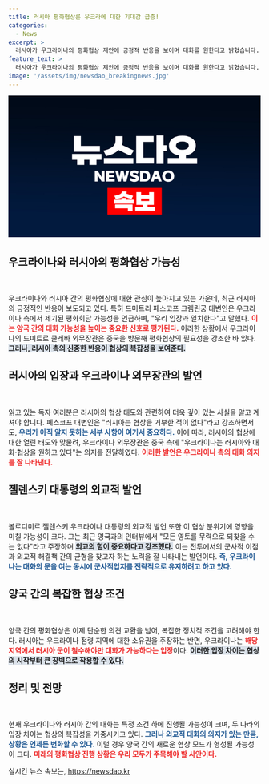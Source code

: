 ```yaml
---
title: 러시아 평화협상론 우크라에 대한 기대감 급증!
categories:
  - News
excerpt: >
  러시아가 우크라이나의 평화협상 제안에 긍정적 반응을 보이며 대화를 원한다고 밝혔습니다. 우크라이나 외무장관은 중국에서 러시아와의 대화 의사를 밝혔지만, 협상이 시작되기 전부터 갈등의 벽이 높습니다. 과연 극복할 수 있을까요?
feature_text: >
  러시아가 우크라이나의 평화협상 제안에 긍정적 반응을 보이며 대화를 원한다고 밝혔습니다. 우크라이나 외무장관은 중국에서 러시아와의 대화 의사를 밝혔지만, 협상이 시작되기 전부터 갈등의 벽이 높습니다. 과연 극복할 수 있을까요?
image: '/assets/img/newsdao_breakingnews.jpg'
---
```


<p><img src="/assets/img/newsdao_breakingnews.jpg" alt="pcversion 속보" /></p>

<h2 data-ke-size="size26">우크라이나와 러시아의 평화협상 가능성</h2>

<p data-ke-size="size16">&nbsp;</p>

<p>우크라이나와 러시아 간의 평화협상에 대한 관심이 높아지고 있는 가운데, 최근 러시아의 긍정적인 반응이 보도되고 있다. 특히 드미트리 페스코프 크렘린궁 대변인은 우크라이나 측에서 제기된 평화회담 가능성을 언급하며, "우리 입장과 일치한다"고 말했다. <b><span style="color: #ee2323;">이는 양국 간의 대화 가능성을 높이는 중요한 신호로 평가된다.</span></b> 이러한 상황에서 우크라이나의 드미트로 쿨레바 외무장관은 중국을 방문해 평화협상의 필요성을 강조한 바 있다. <b><span style="background-color: #21538527;">그러나, 러시아 측의 신중한 반응이 협상의 복잡성을 보여준다.</span></b> </p>

<h2 data-ke-size="size26">러시아의 입장과 우크라이나 외무장관의 발언</h2>

<p data-ke-size="size16">&nbsp;</p>

<p>읽고 있는 독자 여러분은 러시아의 협상 태도와 관련하여 더욱 깊이 있는 사실을 알고 계셔야 합니다. 페스코프 대변인은 "러시아는 협상을 거부한 적이 없다"라고 강조하면서도, <b><span style="color: #1a5490;">우리가 아직 알지 못하는 세부 사항이 여기서 중요하다.</span></b> 이에 따라, 러시아의 협상에 대한 열린 태도와 맞물려, 우크라이나 외무장관은 중국 측에 "우크라이나는 러시아와 대화·협상을 원하고 있다"는 의지를 전달하였다. <b><span style="color: #ee2323;">이러한 발언은 우크라이나 측의 대화 의지를 잘 나타낸다.</span></b></p>

<h2 data-ke-size="size26">젤렌스키 대통령의 외교적 발언</h2>

<p data-ke-size="size16">&nbsp;</p>

<p>볼로디미르 젤렌스키 우크라이나 대통령의 외교적 발언 또한 이 협상 분위기에 영향을 미칠 가능성이 크다. 그는 최근 영국과의 인터뷰에서 "모든 영토를 무력으로 되찾을 수는 없다"라고 주장하며 <b><span style="background-color: #21538527;">외교의 힘이 중요하다고 강조했다.</span></b> 이는 전투에서의 군사적 이점과 외교적 해결책 간의 균형을 찾고자 하는 노력을 잘 나타내는 발언이다. <b><span style="color: #1a5490;">즉, 우크라이나는 대화의 문을 여는 동시에 군사적입지를 전략적으로 유지하려고 하고 있다.</span></b></p>

<h2 data-ke-size="size26">양국 간의 복잡한 협상 조건</h2>

<p data-ke-size="size16">&nbsp;</p>

<p>양국 간의 평화협상은 이제 단순한 의견 교환을 넘어, 복잡한 정치적 조건을 고려해야 한다. 러시아는 우크라이나 점령 지역에 대한 소유권을 주장하는 반면, 우크라이나는 <b><span style="color: #ee2323;">해당 지역에서 러시아 군이 철수해야만 대화가 가능하다는 입장</span></b>이다. <b><span style="background-color: #21538527;">이러한 입장 차이는 협상의 시작부터 큰 장벽으로 작용할 수 있다.</span></b> </p>

<h2 data-ke-size="size26">정리 및 전망</h2>

<p data-ke-size="size16">&nbsp;</p>

<p>현재 우크라이나와 러시아 간의 대화는 특정 조건 하에 진행될 가능성이 크며, 두 나라의 입장 차이는 협상의 복잡성을 가중시키고 있다. <b><span style="color: #1a5490;">그러나 외교적 대화의 의지가 있는 만큼, 상황은 언제든 변화할 수 있다.</span></b> 이럴 경우 양국 간의 새로운 협상 모드가 형성될 가능성이 크다. <b><span style="color: #ee2323;">미래의 평화협상 진행 상황은 우리 모두가 주목해야 할 사안이다.</span></b> </p>

<p data-ke-size="size16"></p>
실시간 뉴스 속보는, <a href="https://newsdao.kr" rel="dofollow">https://newsdao.kr</a>


